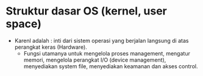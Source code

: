 # Struktur dasar OS (kernel, user space)

- Karenl adalah : inti dari sistem operasi yang berjalan langsung di atas perangkat keras (Hardware).
    - Fungsi utamanya untuk mengelola proses management, mengatur memori, mengelola perangkat I/O (device management), menyediakan system file, menyediakan keamanan dan akses control.
